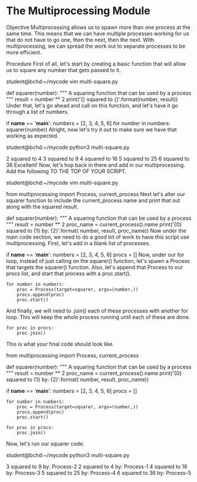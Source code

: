 # The Multiprocessing Module
Objective
Multiprocessing allows us to spawn more than one process at the same time. This means that we can have multiple processes working for us that do not have to go one, then the next, then the next. With multiprocessing, we can spread the work out to separate processes to be more efficient.

Procedure
First of all, let's start by creating a basic function that will allow us to square any number that gets passed to it.

student@bchd:~/mycode vim multi-square.py


def squarer(number):
    """
    A squaring function that can be used by a process
    """
    result = number ** 2
    print('{} squared to {}'.format(number, result))
Under that, let's go ahead and call on this function, and let's have it go through a list of numbers.


if __name__ == '__main__':
    numbers = [2, 3, 4, 5, 6]
    for number in numbers:
        squarer(number)
Alright, now let's try it out to make sure we have that working as expected.

student@bchd:~/mycode python3 multi-square.py


 2 squared to 4
 3 squared to 9
 4 squared to 16
 5 squared to 25
 6 squared to 36
Excellent! Now, let's hop back in there and add in our multiprocessing. Add the following TO THE TOP OF YOUR SCRIPT.

student@bchd:~/mycode vim multi-square.py


from multiprocessing import Process, current_process
Next let's alter our squarer function to include the current_process name and print that out along with the squared result.


def squarer(number):
    """
    A squaring function that can be used by a process
    """
    result = number ** 2
    proc_name = current_process().name
    print('{0} squared to {1} by: {2}'.format(
        number, result, proc_name))
Now under the main code section, we need to do a good bit of work to have this script use multiprocessing. First, let's add in a blank list of processes.


if __name__ == '__main__':
    numbers = [2, 3, 4, 5, 6]
    procs = []
Now, under our for loop, instead of just calling on the squarer() function, let's spawn a Process that targets the squarer() function. Also, let's append that Process to our procs list, and start that process with a proc.start().


    for number in numbers:
        proc = Process(target=squarer, args=(number,))
        procs.append(proc)
        proc.start()
And finally, we will need to .join() each of these processes with another for loop. This will keep the whole process running until each of these are done.


    for proc in procs:
        proc.join()
This is what your final code should look like.


from multiprocessing import Process, current_process


def squarer(number):
    """
    A squaring function that can be used by a process
    """
    result = number ** 2
    proc_name = current_process().name
    print('{0} squared to {1} by: {2}'.format(
        number, result, proc_name))


if __name__ == '__main__':
    numbers = [2, 3, 4, 5, 6]
    procs = []

    for number in numbers:
        proc = Process(target=squarer, args=(number,))
        procs.append(proc)
        proc.start()

    for proc in procs:
        proc.join()
Now, let's run our squarer code.

student@bchd:~/mycode python3 multi-square.py


 3 squared to 9 by: Process-2
 2 squared to 4 by: Process-1
 4 squared to 16 by: Process-3
 5 squared to 25 by: Process-4
 6 squared to 36 by: Process-5

